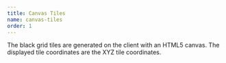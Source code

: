 ```yaml
---
title: Canvas Tiles
name: canvas-tiles
order: 1
---
```


The black grid tiles are generated on the client with an HTML5 canvas. 
The displayed tile coordinates are the XYZ tile coordinates.